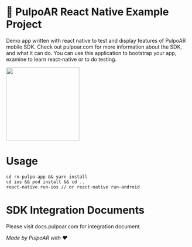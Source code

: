 # 🚀 PulpoAR React Native Example Project
Demo app written with react native to test and display features of PulpoAR mobile SDK. Check out pulpoar.com for more information about the SDK, and what it can do. You can use this application to bootstrap your app, examine to learn react-native or to do testing.

<img src="https://github.com/pulpoar/rn-pulpo-app/blob/master/screenshot.png?raw=true" width="200">


# Usage
````
cd rn-pulpo-app && yarn install
cd ios && pod install && cd ..
react-native run-ios // or react-native run-android
````

# SDK Integration Documents
Please visit docs.pulpoar.com for integration document. 


_Made by PulpoAR with ❤️_